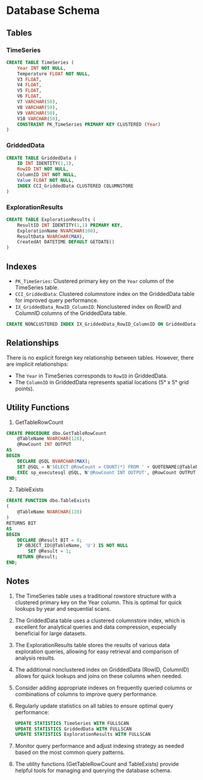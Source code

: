 # Database Schema

## Tables

### TimeSeries

```sql
CREATE TABLE TimeSeries (
    Year INT NOT NULL,
    Temperature FLOAT NOT NULL,
    V3 FLOAT,
    V4 FLOAT,
    V5 FLOAT,
    V6 FLOAT,
    V7 VARCHAR(50),
    V8 VARCHAR(50),
    V9 VARCHAR(50),
    V10 VARCHAR(50),
    CONSTRAINT PK_TimeSeries PRIMARY KEY CLUSTERED (Year)
)
```

### GriddedData

```sql
CREATE TABLE GriddedData (
    ID INT IDENTITY(1,1),
    RowID INT NOT NULL,
    ColumnID INT NOT NULL,
    Value FLOAT NOT NULL,
    INDEX CCI_GriddedData CLUSTERED COLUMNSTORE
)
```

### ExplorationResults

```sql
CREATE TABLE ExplorationResults (
    ResultID INT IDENTITY(1,1) PRIMARY KEY,
    ExplorationName NVARCHAR(100),
    ResultData NVARCHAR(MAX),
    CreatedAt DATETIME DEFAULT GETDATE()
)
```

## Indexes

- `PK_TimeSeries`: Clustered primary key on the `Year` column of the TimeSeries table.
- `CCI_GriddedData`: Clustered columnstore index on the GriddedData table for improved query performance.
- `IX_GriddedData_RowID_ColumnID`: Nonclustered index on RowID and ColumnID columns of the GriddedData table.

```sql
CREATE NONCLUSTERED INDEX IX_GriddedData_RowID_ColumnID ON GriddedData (RowID, ColumnID)
```

## Relationships

There is no explicit foreign key relationship between tables. However, there are implicit relationships:

- The `Year` in TimeSeries corresponds to `RowID` in GriddedData.
- The `ColumnID` in GriddedData represents spatial locations (5° x 5° grid points).

## Utility Functions

1. GetTableRowCount
```sql
CREATE PROCEDURE dbo.GetTableRowCount
    @TableName NVARCHAR(128),
    @RowCount INT OUTPUT
AS
BEGIN
    DECLARE @SQL NVARCHAR(MAX);
    SET @SQL = N'SELECT @RowCount = COUNT(*) FROM ' + QUOTENAME(@TableName);
    EXEC sp_executesql @SQL, N'@RowCount INT OUTPUT', @RowCount OUTPUT;
END;
```

2. TableExists
```sql
CREATE FUNCTION dbo.TableExists
(
    @TableName NVARCHAR(128)
)
RETURNS BIT
AS
BEGIN
    DECLARE @Result BIT = 0;
    IF OBJECT_ID(@TableName, 'U') IS NOT NULL
        SET @Result = 1;
    RETURN @Result;
END;
```

## Notes

1. The TimeSeries table uses a traditional rowstore structure with a clustered primary key on the Year column. This is optimal for quick lookups by year and sequential scans.

2. The GriddedData table uses a clustered columnstore index, which is excellent for analytical queries and data compression, especially beneficial for large datasets.

3. The ExplorationResults table stores the results of various data exploration queries, allowing for easy retrieval and comparison of analysis results.

4. The additional nonclustered index on GriddedData (RowID, ColumnID) allows for quick lookups and joins on these columns when needed.

5. Consider adding appropriate indexes on frequently queried columns or combinations of columns to improve query performance.

6. Regularly update statistics on all tables to ensure optimal query performance:

   ```sql
   UPDATE STATISTICS TimeSeries WITH FULLSCAN
   UPDATE STATISTICS GriddedData WITH FULLSCAN
   UPDATE STATISTICS ExplorationResults WITH FULLSCAN
   ```

7. Monitor query performance and adjust indexing strategy as needed based on the most common query patterns.

8. The utility functions (GetTableRowCount and TableExists) provide helpful tools for managing and querying the database schema.